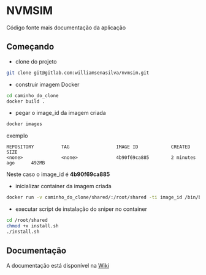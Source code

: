 # NVMSIM

Código fonte mais documentação da aplicação

## Começando
* clone do projeto
```bash
git clone git@gitlab.com:williamsenasilva/nvmsim.git

```
* construir imagem Docker
```bash
cd caminho_do_clone
docker build .
```

* pegar o image_id da imagem criada
```bash
docker images
```
exemplo
```
REPOSITORY          TAG                 IMAGE ID            CREATED             SIZE
<none>              <none>              4b90f69ca885        2 minutes ago      492MB
```
Neste caso o image_id é **4b90f69ca885**

* inicializar container da imagem criada
```bash
docker run -v caminho_do_clone/shared/:/root/shared -ti image_id /bin/bash
```

* executar script de instalação do sniper no container
```bash
cd /root/shared
chmod +x install.sh 
./install.sh
```

## Documentação

A documentação está disponível na [Wiki](https://gitlab.com/williamsenasilva/nvmsim/wikis/home)